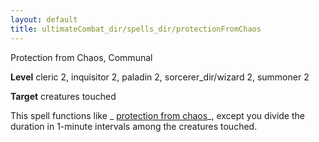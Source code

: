 ```yaml
---
layout: default
title: ultimateCombat_dir/spells_dir/protectionFromChaos
---
```

Protection from Chaos, Communal

**Level** cleric 2, inquisitor 2, paladin 2, sorcerer_dir/wizard 2, summoner 2

**Target** creatures touched

This spell functions like _ [protection from chaos](../../spells_dir/protectionFromChaos#_protection-from-chaos)_, except you divide the duration in 1-minute intervals among the creatures touched.

